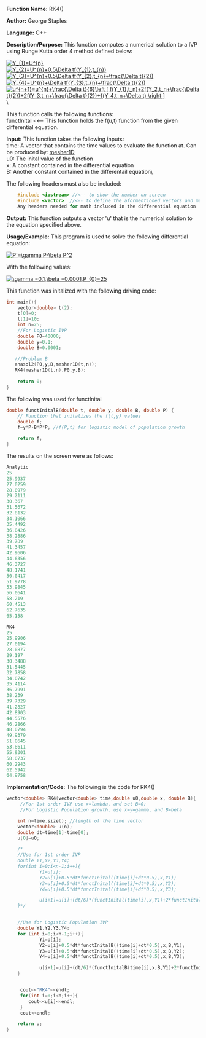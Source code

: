 **Function Name:**          RK4()

**Author:** George Staples

**Language:** C++

**Description/Purpose:** This function computes a numerical solution to a IVP using Runge Kutta order 4 method defined below:

<a href="https://www.codecogs.com/eqnedit.php?latex=Y_{1}=U^{n}" target="_blank"><img src="https://latex.codecogs.com/gif.latex?Y_{1}=U^{n}" title="Y_{1}=U^{n}" /></a>\
<a href="https://www.codecogs.com/eqnedit.php?latex=Y_{2}=U^{n}&plus;0.5\Delta&space;tf(Y_{1},t_{n})" target="_blank"><img src="https://latex.codecogs.com/gif.latex?Y_{2}=U^{n}&plus;0.5\Delta&space;tf(Y_{1},t_{n})" title="Y_{2}=U^{n}+0.5\Delta tf(Y_{1},t_{n})" /></a>\
<a href="https://www.codecogs.com/eqnedit.php?latex=Y_{3}=U^{n}&plus;0.5\Delta&space;tf(Y_{2},t_{n}&plus;\frac{\Delta&space;t}{2})" target="_blank"><img src="https://latex.codecogs.com/gif.latex?Y_{3}=U^{n}&plus;0.5\Delta&space;tf(Y_{2},t_{n}&plus;\frac{\Delta&space;t}{2})" title="Y_{3}=U^{n}+0.5\Delta tf(Y_{2},t_{n}+\frac{\Delta t}{2})" /></a>\
<a href="https://www.codecogs.com/eqnedit.php?latex=Y_{4}=U^{n}&plus;\Delta&space;tf(Y_{3},t_{n}&plus;\frac{\Delta&space;t}{2})" target="_blank"><img src="https://latex.codecogs.com/gif.latex?Y_{4}=U^{n}&plus;\Delta&space;tf(Y_{3},t_{n}&plus;\frac{\Delta&space;t}{2})" title="Y_{4}=U^{n}+\Delta tf(Y_{3},t_{n}+\frac{\Delta t}{2})" /></a>\
<a href="https://www.codecogs.com/eqnedit.php?latex=u^{n&plus;1}=u^{n}&plus;\frac{\Delta&space;t}{6}\left&space;[&space;f(Y_{1},t_n)&plus;2f(Y_2,t_n&plus;\frac{\Delta&space;t}{2})&plus;2f(Y_3,t_n&plus;\frac{\Delta&space;t}{2})&plus;f(Y_4,t_n&plus;\Delta&space;t)&space;\right&space;]" target="_blank"><img src="https://latex.codecogs.com/gif.latex?u^{n&plus;1}=u^{n}&plus;\frac{\Delta&space;t}{6}\left&space;[&space;f(Y_{1},t_n)&plus;2f(Y_2,t_n&plus;\frac{\Delta&space;t}{2})&plus;2f(Y_3,t_n&plus;\frac{\Delta&space;t}{2})&plus;f(Y_4,t_n&plus;\Delta&space;t)&space;\right&space;]" title="u^{n+1}=u^{n}+\frac{\Delta t}{6}\left [ f(Y_{1},t_n)+2f(Y_2,t_n+\frac{\Delta t}{2})+2f(Y_3,t_n+\frac{\Delta t}{2})+f(Y_4,t_n+\Delta t) \right ]" /></a>\

This function calls the following functions:\
functInital <<-- This function holds the f(u,t) function from the given differential equation.

**Input:** This function takes the following inputs:\
time: A vector that contains the time values to evaluate the function at. Can be produced by: [mesher1D](https://georgest347.github.io/MATH-5620/softwareManual/HW4/mesher1D)\
u0: The inital value of the function\
x: A constant contained in the differential equation\
B: Another constant contained in the differentail equation\
  
The following headers must also be included:
  ```c++
      #include <iostream> //<-- to show the number on screen
      #include <vector>  //<-- to define the aformentioned vectors and matricies
      Any headers needed for math included in the differential equation
  ```

**Output:** This function outputs a vector 'u' that is the numerical solution to the equation specified above.
	
**Usage/Example:**
This program is used to solve the following differential equation:

<a href="https://www.codecogs.com/eqnedit.php?latex=P'=\gamma&space;P-\beta&space;P^2" target="_blank"><img src="https://latex.codecogs.com/gif.latex?P'=\gamma&space;P-\beta&space;P^2" title="P'=\gamma P-\beta P^2" /></a>

With the following values:

<a href="https://www.codecogs.com/eqnedit.php?latex=\gamma&space;=0.1,\beta&space;=0.0001,P_{0}=25" target="_blank"><img src="https://latex.codecogs.com/gif.latex?\gamma&space;=0.1,\beta&space;=0.0001,P_{0}=25" title="\gamma =0.1,\beta =0.0001,P_{0}=25" /></a>

This function was initalized with the following driving code:
```c++
int main(){
    vector<double> t(2);
    t[0]=0;
    t[1]=10;
    int n=25;
    //For Logistic IVP
    double P0=40000;
    double y=0.1;
    double B=0.0001;

   ///Problem B
   anasol2(P0,y,B,mesher1D(t,n));
   RK4(mesher1D(t,n),P0,y,B);
   
    return 0;
}
```

The following was used for functInital
```c++
double functInitalB(double t, double y, double B, double P) {
	// Function that initalizes the f(t,y) values
	double f;
    f=y*P-B*P*P; //f(P,t) for logistic model of population growth

	return f;
}
```

The results on the screen were as follows:

```c++
Analytic
25
25.9937
27.0259
28.0979
29.2111
30.367
31.5672
32.8132
34.1066
35.4492
36.8426
38.2886
39.789
41.3457
42.9606
44.6356
46.3727
48.1741
50.0417
51.9778
53.9845
56.0641
58.219
60.4513
62.7635
65.158

RK4
25
25.9906
27.0194
28.0877
29.197
30.3488
31.5445
32.7858
34.0742
35.4114
36.7991
38.239
39.7329
41.2827
42.8903
44.5576
46.2866
48.0794
49.9379
51.8645
53.8611
55.9301
58.0737
60.2943
62.5942
64.9758
```

**Implementation/Code:** The following is the code for RK4()
```c++
vector<double> RK4(vector<double> time,double u0,double x, double B){
     //For 1st order IVP use x=lambda, and set B=0;
     //For Logistic Population growth, use x=y=gamma, and B=beta

    int n=time.size(); //length of the time vector
    vector<double> u(n);
    double dt=time[1]-time[0];
    u[0]=u0;

    /*
    //Use for 1st order IVP
    double Y1,Y2,Y3,Y4;
    for(int i=0;i<n-1;i++){
            Y1=u[i];
            Y2=u[i]+0.5*dt*functInital((time[i]+dt*0.5),x,Y1);
            Y3=u[i]+0.5*dt*functInital((time[i]+dt*0.5),x,Y2);
            Y4=u[i]+0.5*dt*functInital((time[i]+dt*0.5),x,Y3);

            u[i+1]=u[i]+(dt/6)*(functInital(time[i],x,Y1)+2*functInital((time[i]+dt*0.5),x,Y2)+2*functInital((time[i]+dt*0.5),x,Y3)+functInital(time[i],x,Y4));
    }*/


    //Use for Logistic Population IVP
    double Y1,Y2,Y3,Y4;
    for (int i=0;i<n-1;i++){
            Y1=u[i];
            Y2=u[i]+0.5*dt*functInitalB((time[i]+dt*0.5),x,B,Y1);
            Y3=u[i]+0.5*dt*functInitalB((time[i]+dt*0.5),x,B,Y2);
            Y4=u[i]+0.5*dt*functInitalB((time[i]+dt*0.5),x,B,Y3);

            u[i+1]=u[i]+(dt/6)*(functInitalB(time[i],x,B,Y1)+2*functInitalB((time[i]+dt*0.5),x,B,Y2)+2*functInitalB((time[i]+dt*0.5),x,B,Y3)+functInitalB(time[i],x,B,Y4));
    }


     cout<<"RK4"<<endl;
     for(int i=0;i<n;i++){
        cout<<u[i]<<endl;
     }
     cout<<endl;

    return u;
}
```
